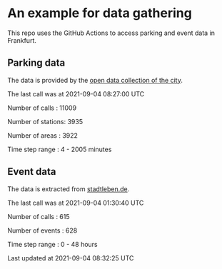 # An example for data gathering

This repo uses the GitHub Actions to access parking and event data in Frankfurt.

## Parking data
The data is provided by the [open data collection of the city](https://www.offenedaten.frankfurt.de/).

The last call was at 2021-09-04 08:27:00 UTC

Number of calls   : 11009

Number of stations:  3935

Number of areas   :  3922

Time step range   :     4 -  2005 minutes


## Event data
The data is extracted from [stadtleben.de](https://stadtleben.de/frankfurt/).

The last call was at 2021-09-04 01:30:40 UTC

Number of calls   : 615

Number of events  : 628

Time step range   :   0 -  48 hours


Last updated at 2021-09-04 08:32:25 UTC
